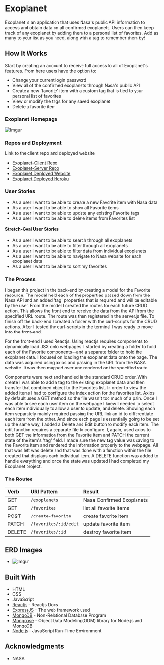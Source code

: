 # Exoplanet

Exoplanet is an application that uses Nasa's public API information to access and obtain
data on all confirmed exoplanets. Users can then keep track of any exoplanet by adding them
to a personal list of favorites. Add as many to your list as you need, along with a tag to
remember them by!

## How It Works

Start by creating an account to receive full access to all of Exoplanet's features. From here users have the option to:
* Change your current login password
* View all of the confirmed exoplanets through Nasa's public API
* Create a new 'favorite' item with a custom tag that is tied to your personal list of favorites
* View or modify the tags for any saved exoplanet
* Delete a favorite item

### Exoplanet Homepage

![Imgur](https://i.imgur.com/7MaChep.png)

### Repos and Deployment

Link to the client repo and deployed website

* [Exoplanet-Client Repo](https://github.com/MStephen024/exoplanet-capstone-client)
* [Exoplanet-Server Repo](https://github.com/MStephen024/exoplanet-capstone-server)
* [Exoplanet Deployed Website](http://mstephen024.github.io/exoplanet-capstone-client)
* [Exoplanet Deployed Heroku](https://sleepy-caverns-37154.herokuapp.com/)


### User Stories

- As a user I want to be able to create a new Favorite item with Nasa data
- As a user I want to be able to show all Favorite items
- As a user I want to be able to update any existing Favorite tags
- As a user I want to be able to delete items from Favorites list


#### Stretch-Goal User Stories

- As a user I want to be able to search through all exoplanets
- As a user I want to be able to filter through all exoplanets
- As a user I want to be able to filter data from individual exoplanets
- As a user I want to be able to navigate to Nasa website for each exoplanet data
- As a user I want to be able to sort my favorites


### The Process

I began this project in the back-end by creating a model for the Favorite resource. The
model held each of the properties passed down from the Nasa API and an added 'tag'
properties that is required and will be editable by the user. From the model I
created the routes for each future CRUD action. This allows the front end to receive
the data from the API from the specified URL route. The route was then registered
in the server.js file. To finish off the back-end I created a folder with the
curl-scripts for the CRUD actions. After I tested the curl-scripts in the terminal
I was ready to move into the front-end.

For the front-end I used Reactjs. Using reactjs requires components to
dynamically load JSX onto webpages. I started by creating a folder to hold each
of the Favorite components--and a separate folder to hold the exoplanet data. I
focused on loading the exoplanet data onto the page. The data was acquired using
axios and passing in the URL from the NASA website. It was then mapped over and
rendered on the specified route.

Components were next and handled in the standard CRUD order. With create I was able
to add a tag to the existing exoplanet data and then transfer that combined object
to the Favorites list. In order to view the added items I had to configure the
index action for the favorites list. Axios by default uses a GET method so the file
wasn't too much of a pain. Once I was able to see each user item on the webpage I
knew I needed to select each item individually to allow a user to update, and delete.
Showing each item separately mainly required passing the URL link an id to differentiate
each item from the other. And since each page is essentially going to be set up the same
way, I added a Delete and Edit button to modify each item. The edit function requires a
separate file to configure. I, again, used axios to both GET the information from the
Favorite item and PATCH the current state of the item's 'tag' field. I made sure the
new tag value was saving to the Favorite item and rendered the information properly
to the webpage. All that was left was delete and that was done with a function within
the file created that displays each individual item. A DELETE function was added to
handle everything and once the state was updated I had completed my Exoplanet project.


### The Routes

| Verb   | URI Pattern  | Result |
|:-------|:-------------|:------------------|
| GET    | `/exoplanets`     | Nasa Confirmed Exoplanets    |
| GET    | `/favorites`     | list all favorite items    |
| POST   | `/create-favorite`     | create favorite item       |
| PATCH  | `/favorites/:id/edit` | update favorite item       |
| DELETE | `/favorites/:id` | destroy favorite item      |


## ERD Images
* ![Imgur](https://i.imgur.com/8dGffVd.jpg)

## Built With

* HTML
* CSS
* JavaScript
* [Reactjs](https://reactjs.org/docs/getting-started.html) - Reactjs Docs
* [ExpressJS](https://expressjs.com/en/api.html) - The web framework used
* [MongoDB](https://docs.mongodb.com/manual/) - Non-Relational Database Program
* [Mongoose](https://mongoosejs.com/docs/) - Object Data Modeling(ODM) library for Node.js and MongoDB
* [Node.js](https://nodejs.org/en/docs/) - JavaScript Run-Time Environment


## Acknowledgments

* NASA
